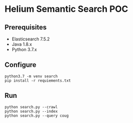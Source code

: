# Helium Semantic Search POC

## Prerequisites

* Elasticsearch 7.5.2
* Java 1.8.x
* Python 3.7.x

## Configure
```
python3.7 -m venv search
pip install -r requiements.txt
```

## Run
```
python search.py --crawl
python search.py --index
python search.py --query coug
```
